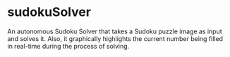 # sudokuSolver
An autonomous Sudoku Solver that takes a Sudoku puzzle image as input and solves it. Also, it graphically highlights the current number being filled in real-time during the process of solving.
